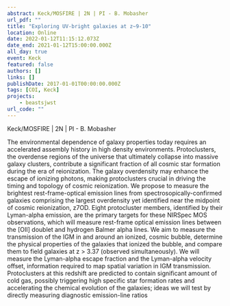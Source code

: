 ```yaml
---
abstract: Keck/MOSFIRE | 2N | PI - B. Mobasher
url_pdf: ""
title: "Exploring UV-bright galaxies at z~9-10"
location: Online
date: 2022-01-12T11:15:12.073Z
date_end: 2021-01-12T15:00:00.000Z
all_day: true
event: Keck
featured: false
authors: []
links: []
publishDate: 2017-01-01T00:00:00.000Z
tags: [COI, Keck]
projects:
    - beastsjwst
url_code: ""
---
```

Keck/MOSFIRE | 2N | PI - B. Mobasher

The environmental dependence of galaxy properties today requires an accelerated assembly history in high density environments. Protoclusters, the overdense regions of
the universe that ultimately collapse into massive galaxy clusters, contribute a significant fraction of all cosmic star formation during the era of reionization. The galaxy
overdensity may enhance the escape of ionizing photons, making protoclusters crucial in driving the timing and topology of cosmic reionization. We propose to measure
the brightest rest-frame-optical emission lines from spectrosopically-confirmed galaxies comprising the largest overdensity yet identified near the midpoint of cosmic
reionization, z7OD. Eight protocluster members, identified by their Lyman-alpha emission, are the primary targets for these NIRSpec MOS observations, which will
measure rest-frame optical emission lines between the [OII] doublet and hydrogen Balmer alpha lines. We aim to measure the transmission of the IGM in and around an
ionized, cosmic bubble, determine the physical properties of the galaxies that ionized the bubble, and compare them to field galaxies at z > 3.37 (observed
simultaneously). We will measure the Lyman-alpha escape fraction and the Lyman-alpha velocity offset, information required to map spatial variation in IGM transmission.
Protoclusters at this redshift are predicted to contain significant amount of cold gas, possibly triggering high specific star formation rates and accelerating the chemical
evolution of the galaxies; ideas we will test by directly measuring diagnostic emission-line ratios